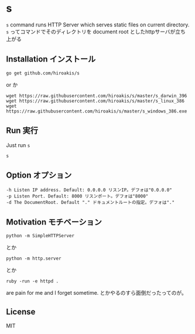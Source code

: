 # s

`s` command runs HTTP Server which serves static files on current directory.
`s` ってコマンドでそのディレクトリを document root としたhttpサーバが立ち上がる

## Installation インストール

```
go get github.com/hiroakis/s
```

or か

```
wget https://raw.githubusercontent.com/hiroakis/s/master/s_darwin_396
wget https://raw.githubusercontent.com/hiroakis/s/master/s_linux_386
wget https://raw.githubusercontent.com/hiroakis/s/master/s_windows_386.exe
```

## Run 実行

Just run `s`

```
s
```

## Option オプション

```
-h Listen IP address. Default: 0.0.0.0 リスンIP。デフォは"0.0.0.0"
-p Listen Port. Default: 8000 リスンポート。デフォは"8000"
-d The DocumentRoot. Default "." ドキュメントルートの指定。デフォは"."
```

## Motivation モチベーション

```
python -m SimpleHTTPServer
```

とか

```
python -m http.server 
```

とか

```
ruby -run -e httpd .
```

are pain for me and I forget sometime.
とかやるのすら面倒だったってのが。

## License

MIT 

